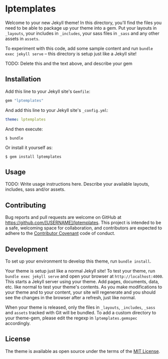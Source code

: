# lptemplates

Welcome to your new Jekyll theme! In this directory, you'll find the files you need to be able to package up your theme into a gem. Put your layouts in `_layouts`, your includes in `_includes`, your sass files in `_sass` and any other assets in `assets`.

To experiment with this code, add some sample content and run `bundle exec jekyll serve` – this directory is setup just like a Jekyll site!

TODO: Delete this and the text above, and describe your gem

## Installation

Add this line to your Jekyll site's `Gemfile`:

```ruby
gem "lptemplates"
```

And add this line to your Jekyll site's `_config.yml`:

```yaml
theme: lptemplates
```

And then execute:

    $ bundle

Or install it yourself as:

    $ gem install lptemplates

## Usage

TODO: Write usage instructions here. Describe your available layouts, includes, sass and/or assets.

## Contributing

Bug reports and pull requests are welcome on GitHub at https://github.com/[USERNAME]/lptemplates. This project is intended to be a safe, welcoming space for collaboration, and contributors are expected to adhere to the [Contributor Covenant](https://www.contributor-covenant.org/) code of conduct.

## Development

To set up your environment to develop this theme, run `bundle install`.

Your theme is setup just like a normal Jekyll site! To test your theme, run `bundle exec jekyll serve` and open your browser at `http://localhost:4000`. This starts a Jekyll server using your theme. Add pages, documents, data, etc. like normal to test your theme's contents. As you make modifications to your theme and to your content, your site will regenerate and you should see the changes in the browser after a refresh, just like normal.

When your theme is released, only the files in `_layouts`, `_includes`, `_sass` and `assets` tracked with Git will be bundled.
To add a custom directory to your theme-gem, please edit the regexp in `lptemplates.gemspec` accordingly.

## License

The theme is available as open source under the terms of the [MIT License](https://opensource.org/licenses/MIT).
